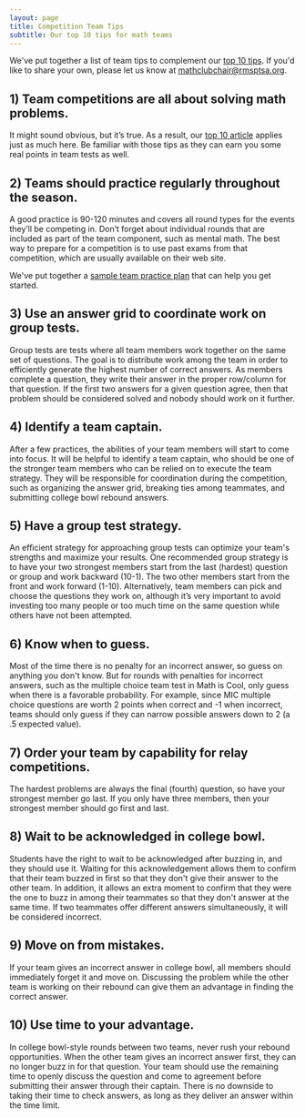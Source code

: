 ```yaml
---
layout: page
title: Competition Team Tips
subtitle: Our top 10 tips for math teams
---
```


We've put together a list of team tips to complement our [top 10 tips](competition-tips). 
If you'd like to share your own, please let us know
at <a href="mailto:mathclubchair@rmsptsa.org">mathclubchair@rmsptsa.org</a>.

## 1) Team competitions are all about solving math problems.
It might sound obvious, but it’s true. As a result, our [top 10 article](competition-tips) applies just as much here.
Be familiar with those tips as they can earn you some real points in team tests as well.

## 2) Teams should practice regularly throughout the season.
A good practice is 90-120 minutes and covers all round types for the events they’ll be competing in. Don’t forget about 
individual rounds that are included as part of the team component, such as mental math. The best way to prepare for a 
competition is to use past exams from that competition, which are usually available on their web site.

We've put together a [sample team practice plan](team-practice) that can help you get started.

## 3) Use an answer grid to coordinate work on group tests.
Group tests are tests where all team members work together on the same set of questions. The goal is to distribute work 
among the team in order to efficiently generate the highest number of correct answers. As members complete a question, they 
write their answer in the proper row/column for that question. If the first two answers for a given question agree, then that 
problem should be considered solved and nobody should work on it further.

## 4) Identify a team captain.
After a few practices, the abilities of your team members will start to come into focus. It will be helpful to identify a team 
captain, who should be one of the stronger team members who can be relied on to execute the team strategy. They will be responsible 
for coordination during the competition, such as organizing the answer grid, breaking ties among teammates, and submitting college 
bowl rebound answers.

## 5) Have a group test strategy.
An efficient strategy for approaching group tests can optimize your team's strengths and maximize your results.
One recommended group strategy is to have your two strongest members start from the last (hardest) question or group and work 
backward (10-1). The two other members start from the front and work forward (1-10). Alternatively, team members can pick and choose 
the questions they work on, although it’s very important to avoid investing too many people or too much time on the same question 
while others have not been attempted.

## 6) Know when to guess.
Most of the time there is no penalty for an incorrect answer, so guess on anything you don't know. But for rounds with penalties 
for incorrect answers, such as the multiple choice team test in Math is Cool, only guess when there is a favorable probability. For 
example, since MIC multiple choice questions are worth 2 points when correct and -1 when incorrect, teams should only guess if they 
can narrow possible answers down to 2 (a .5 expected value).

## 7) Order your team by capability for relay competitions.
The hardest problems are always the final (fourth) question, so have your strongest member go last. If you only have three members, 
then your strongest member should go first and last.

## 8) Wait to be acknowledged in college bowl.
Students have the right to wait to be acknowledged after buzzing in, and they should use it. Waiting for this acknowledgement allows 
them to confirm that their team buzzed in first so that they don't give their answer to the other team. In addition, it allows an 
extra moment to confirm that they were the one to buzz in among their teammates so that they don't answer at the same time. If two 
teammates offer different answers simultaneously, it will be considered incorrect.

## 9) Move on from mistakes.
If your team gives an incorrect answer in college bowl, all members should immediately forget it and move on. Discussing the problem 
while the other team is working on their rebound can give them an advantage in finding the correct answer.

## 10) Use time to your advantage.
In college bowl-style rounds between two teams, never rush your rebound opportunities. When the other team gives an incorrect answer 
first, they can no longer buzz in for that question. Your team should use the remaining time to openly discuss the question and come 
to agreement before submitting their answer through their captain. There is no downside to taking their time to check answers, as 
long as they deliver an answer within the time limit.
